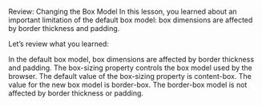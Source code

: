 Review: Changing the Box Model
In this lesson, you learned about an important limitation of the default box model: box dimensions are affected by border thickness and padding.

Let’s review what you learned:

In the default box model, box dimensions are affected by border thickness and padding.
The box-sizing property controls the box model used by the browser.
The default value of the box-sizing property is content-box.
The value for the new box model is border-box.
The border-box model is not affected by border thickness or padding.

